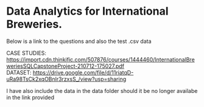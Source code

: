 # Data Analytics for International Breweries.

Below is a link to the questions and also the test .csv data

CASE STUDIES: https://import.cdn.thinkific.com/507876/courses/1444460/InternationalBreweriesSQLCapstoneProject-210712-175027.pdf
<br />
DATASET: https://drive.google.com/file/d/11riatqD-uRa98TsCk2xqOBnlr3rzxsS_/view?usp=sharing

I have also include the data in the data folder should it be no longer availabe in the link provided